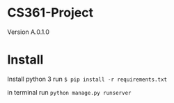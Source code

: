 # CS361-Project

Version A.0.1.0


# Install 

Install python 3
run `$ pip install -r requirements.txt`

in terminal run ` python manage.py runserver `
